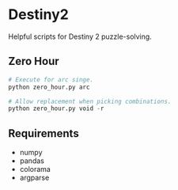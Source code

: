 # Destiny2
Helpful scripts for Destiny 2 puzzle-solving.

## Zero Hour
```python
# Execute for arc singe.
python zero_hour.py arc

# Allow replacement when picking combinations.
python zero_hour.py void -r
```

## Requirements
 - numpy
 - pandas
 - colorama
 - argparse
